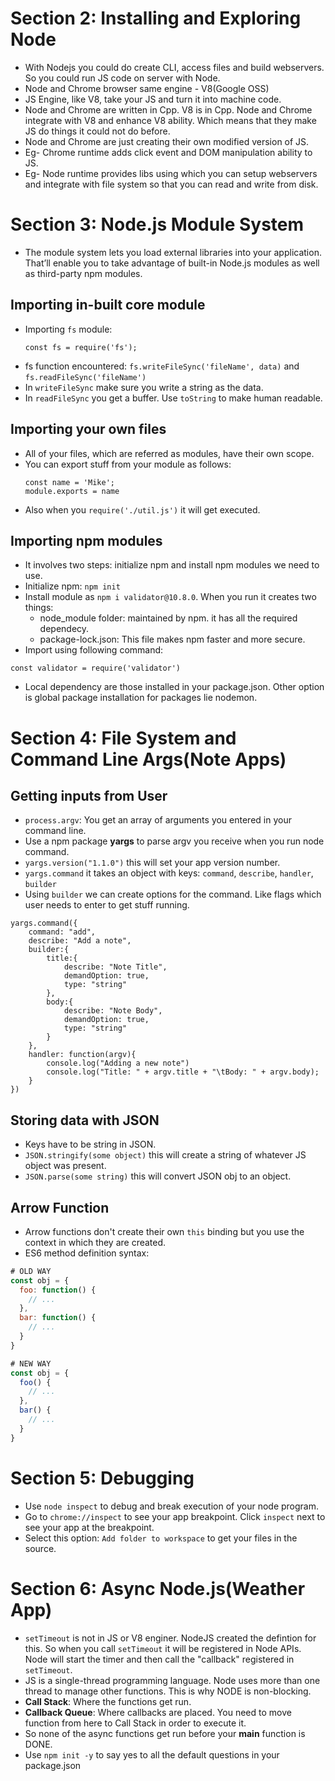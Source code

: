 # Section 2: Installing and Exploring Node
* With Nodejs you could do create CLI, access files and build webservers. So you could run JS code on server with Node.
* Node and Chrome browser same engine - V8(Google OSS)
* JS Engine, like V8, take your JS and turn it into machine code. 
* Node and Chrome are written in Cpp. V8 is in Cpp. Node and Chrome integrate with V8 and enhance V8 ability. Which means that they make JS do things it could not do before.
* Node and Chrome are just creating their own modified version of JS.
* Eg- Chrome runtime adds click event and DOM manipulation ability to JS.
* Eg- Node runtime provides libs using which you can setup webservers and integrate with file system so that you can read and write from disk.

# Section 3: Node.js Module System
* The module system lets you load external libraries into your application. That’ll enable you to take advantage of built-in Node.js modules as well as third-party npm modules.
## Importing in-built core module
* Importing `fs` module:
  ```nodejs
  const fs = require('fs');
  ```
* fs function encountered: `fs.writeFileSync('fileName', data)` and `fs.readFileSync('fileName')`
* In `writeFileSync` make sure you write a string as the data.
* In `readFileSync` you get a buffer. Use `toString` to make human readable.
## Importing your own files
* All of your files, which are referred as modules, have their own scope.
* You can export stuff from your module as follows:  
  ```nodejs
  const name = 'Mike';
  module.exports = name
  ```
* Also when you `require('./util.js')` it will get executed.
## Importing npm modules
* It involves two steps: initialize npm and install npm modules we need to use.
* Initialize npm: `npm init`
* Install module as `npm i validator@10.8.0`. When you run it creates two things:
  * node_module folder: maintained by npm. it has all the required dependecy.
  * package-lock.json: This file makes npm faster and more secure.
* Import using following command:
```nodejs
const validator = require('validator')
```
* Local dependency are those installed in your package.json. Other option is global package installation for packages lie nodemon. 
# Section 4: File System and Command Line Args(Note Apps)
## Getting inputs from User
* `process.argv`: You get an array of arguments you entered in your command line.
* Use a npm package **yargs** to parse argv you receive when you run node command.
* `yargs.version("1.1.0")` this will set your app version number.
* `yargs.command` it takes an object with keys: `command`, `describe`, `handler`, `builder`
* Using `builder` we can create options for the command. Like flags which user needs to enter to get stuff running.
```nodejs
yargs.command({
    command: "add",
    describe: "Add a note",
    builder:{
        title:{
            describe: "Note Title",
            demandOption: true,
            type: "string"
        },
        body:{
            describe: "Note Body",
            demandOption: true,
            type: "string"
        }
    },
    handler: function(argv){
        console.log("Adding a new note")
        console.log("Title: " + argv.title + "\tBody: " + argv.body);
    }
})
```
## Storing data with JSON
* Keys have to be string in JSON.
* `JSON.stringify(some object)` this will create a string of whatever JS object was present.
* `JSON.parse(some string)` this will convert JSON obj to an object.

## Arrow Function
* Arrow functions don't create their own `this` binding but you use the context in which they are created.
* ES6 method definition syntax:
```js
# OLD WAY
const obj = {
  foo: function() {
    // ...
  },
  bar: function() {
    // ...
  }
}

# NEW WAY
const obj = {
  foo() {
    // ...
  },
  bar() {
    // ...
  }
}
```
# Section 5: Debugging
* Use `node inspect` to debug and break execution of your node program.
* Go to `chrome://inspect` to see your app breakpoint. Click `inspect` next to see your app at the breakpoint.
* Select this option: `Add folder to workspace` to get your files in the source.
# Section 6: Async Node.js(Weather App)
* `setTimeout` is not in JS or V8 enginer. NodeJS created the defintion for this. So when you call `setTimeout` it will be registered in Node APIs. Node will start the timer and then call the "callback" registered in `setTimeout`.
* JS is a single-thread programming language. Node uses more than one thread to manage other functions. This is why NODE is non-blocking.
* **Call Stack**: Where the functions get run.
* **Callback Queue**: Where callbacks are placed. You need to move function from here to Call Stack in order to execute it.
* So none of the async functions get run before your **main** function is DONE.
* Use `npm init -y` to say yes to all the default questions in your package.json
